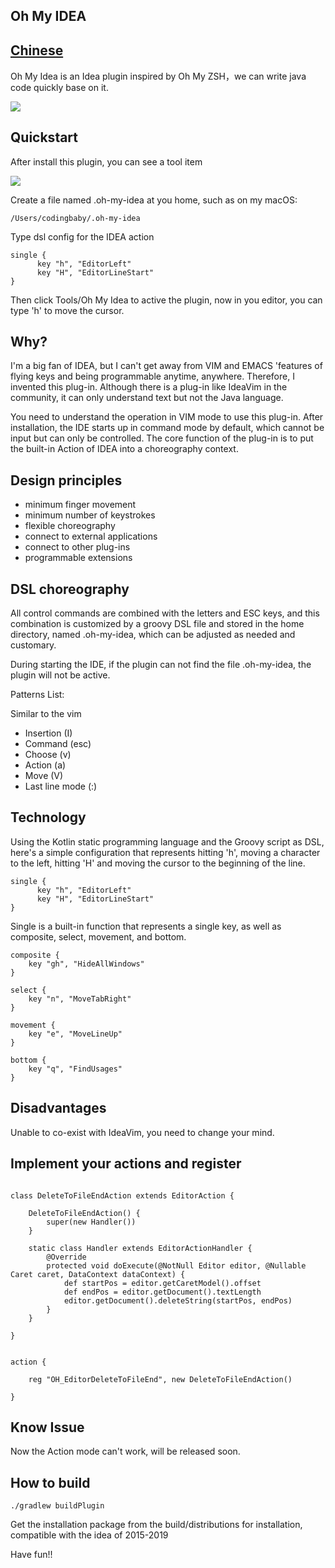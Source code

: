 ## Oh My IDEA 　　　　　　　　　　　　　　　　　　　　　　[Chinese](https://github.com/vsmysee/oh-my-idea/blob/master/README.zh-cn.md)

Oh My Idea is an Idea plugin inspired by Oh My ZSH，we can write java code quickly base on it.

![](https://github.com/vsmysee/oh-my-idea/blob/master/img/oh-my-idea.gif)

## Quickstart

After install this plugin, you can see a tool item

![](https://github.com/vsmysee/oh-my-idea/blob/master/img/tool.png)

Create a file named .oh-my-idea at you home, such as on my macOS:

```
/Users/codingbaby/.oh-my-idea
```

Type dsl config for the IDEA action

```
single {
      key "h", "EditorLeft"
      key "H", "EditorLineStart"
}
```
Then click Tools/Oh My Idea to active the plugin, now in you editor, you can type 'h' to move the cursor.


## Why?

I'm a big fan of IDEA, but I can't get away from VIM and EMACS 'features of flying keys and being programmable anytime, anywhere. Therefore, I invented this plug-in. Although there is a plug-in like IdeaVim in the community, it can only understand text but not the Java language.

You need to understand the operation in VIM mode to use this plug-in. After installation, the IDE starts up in command mode by default, which cannot be input but can only be controlled. The core function of the plug-in is to put the built-in Action of IDEA into a choreography context.

## Design principles

* minimum finger movement
* minimum number of keystrokes
* flexible choreography
* connect to external applications
* connect to other plug-ins
* programmable extensions


## DSL choreography

All control commands are combined with the letters and ESC keys, and this combination is customized by a groovy DSL file and stored in the home directory, named .oh-my-idea, which can be adjusted as needed and customary.

During starting the IDE, if the plugin can not find the file .oh-my-idea, the plugin will not be active.


Patterns List:

Similar to the vim

* Insertion (I)
* Command (esc)
* Choose (v)
* Action (a)
* Move (V)
* Last line mode (:)


## Technology

Using the Kotlin static programming language and the Groovy script as DSL, here's a simple configuration that represents hitting 'h', moving a character to the left, hitting 'H' and moving the cursor to the beginning of the line.

```
single {
      key "h", "EditorLeft"
      key "H", "EditorLineStart"
}
```

Single is a built-in function that represents a single key, as well as composite, select, movement, and bottom.

```
composite {
    key "gh", "HideAllWindows"
}

select {
    key "n", "MoveTabRight"
}

movement {
    key "e", "MoveLineUp"
}

bottom {
    key "q", "FindUsages"
}

```


## Disadvantages

Unable to co-exist with IdeaVim, you need to change your mind.


## Implement your actions and register

```

class DeleteToFileEndAction extends EditorAction {

    DeleteToFileEndAction() {
        super(new Handler())
    }

    static class Handler extends EditorActionHandler {
        @Override
        protected void doExecute(@NotNull Editor editor, @Nullable Caret caret, DataContext dataContext) {
            def startPos = editor.getCaretModel().offset
            def endPos = editor.getDocument().textLength
            editor.getDocument().deleteString(startPos, endPos)
        }
    }

}


action {

    reg "OH_EditorDeleteToFileEnd", new DeleteToFileEndAction()

}

```

## Know Issue

Now the Action mode can't work, will be released soon.


## How to build

```
./gradlew buildPlugin

```

Get the installation package from the build/distributions for installation, compatible with the idea of 2015-2019

Have fun!!